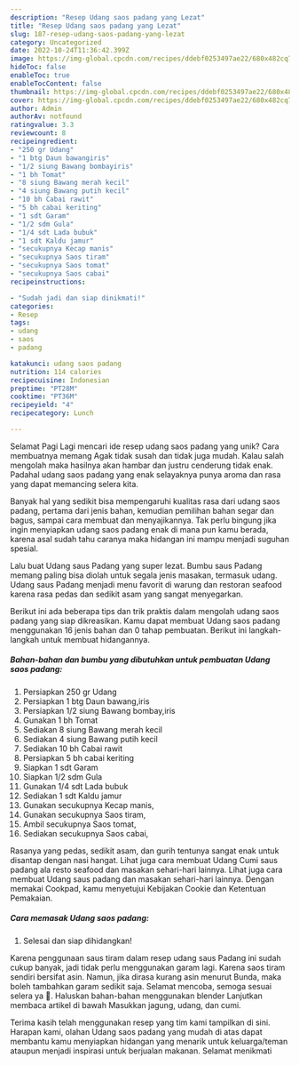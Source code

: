 ```yaml
---
description: "Resep Udang saos padang yang Lezat"
title: "Resep Udang saos padang yang Lezat"
slug: 187-resep-udang-saos-padang-yang-lezat
category: Uncategorized
date: 2022-10-24T11:36:42.399Z
image: https://img-global.cpcdn.com/recipes/ddebf0253497ae22/680x482cq70/udang-saos-padang-foto-resep-utama.jpg
hideToc: false
enableToc: true
enableTocContent: false
thumbnail: https://img-global.cpcdn.com/recipes/ddebf0253497ae22/680x482cq70/udang-saos-padang-foto-resep-utama.jpg
cover: https://img-global.cpcdn.com/recipes/ddebf0253497ae22/680x482cq70/udang-saos-padang-foto-resep-utama.jpg
author: Admin
authorAv: notfound
ratingvalue: 3.3
reviewcount: 8
recipeingredient:
- "250 gr Udang"
- "1 btg Daun bawangiris"
- "1/2 siung Bawang bombayiris"
- "1 bh Tomat"
- "8 siung Bawang merah kecil"
- "4 siung Bawang putih kecil"
- "10 bh Cabai rawit"
- "5 bh cabai keriting"
- "1 sdt Garam"
- "1/2 sdm Gula"
- "1/4 sdt Lada bubuk"
- "1 sdt Kaldu jamur"
- "secukupnya Kecap manis"
- "secukupnya Saos tiram"
- "secukupnya Saos tomat"
- "secukupnya Saos cabai"
recipeinstructions:

- "Sudah jadi dan siap dinikmati!"
categories:
- Resep
tags:
- udang
- saos
- padang

katakunci: udang saos padang 
nutrition: 114 calories
recipecuisine: Indonesian
preptime: "PT28M"
cooktime: "PT36M"
recipeyield: "4"
recipecategory: Lunch

---
```



Selamat Pagi Lagi mencari ide resep udang saos padang yang unik? Cara membuatnya memang Agak tidak susah dan tidak juga mudah. Kalau salah mengolah maka hasilnya akan hambar dan justru cenderung tidak enak. Padahal udang saos padang yang enak selayaknya punya aroma dan rasa yang dapat memancing selera kita.


Banyak hal yang sedikit bisa mempengaruhi kualitas rasa dari udang saos padang, pertama dari jenis bahan, kemudian pemilihan bahan segar dan bagus, sampai cara membuat dan menyajikannya. Tak perlu bingung jika ingin menyiapkan udang saos padang enak di mana pun kamu berada, karena asal sudah tahu caranya maka hidangan ini mampu menjadi suguhan spesial.

Lalu buat Udang saus Padang yang super lezat. Bumbu saus Padang memang paling bisa diolah untuk segala jenis masakan, termasuk udang. Udang saus Padang menjadi menu favorit di warung dan restoran seafood karena rasa pedas dan sedikit asam yang sangat menyegarkan.


Berikut ini ada beberapa tips dan trik praktis dalam mengolah udang saos padang yang siap dikreasikan. Kamu dapat membuat Udang saos padang menggunakan 16 jenis bahan dan 0 tahap pembuatan. Berikut ini langkah-langkah untuk membuat hidangannya.

<!--inarticleads1-->

##### Bahan-bahan dan bumbu yang dibutuhkan untuk pembuatan Udang saos padang:

1. Persiapkan 250 gr Udang
1. Persiapkan 1 btg Daun bawang,iris
1. Persiapkan 1/2 siung Bawang bombay,iris
1. Gunakan 1 bh Tomat
1. Sediakan 8 siung Bawang merah kecil
1. Sediakan 4 siung Bawang putih kecil
1. Sediakan 10 bh Cabai rawit
1. Persiapkan 5 bh cabai keriting
1. Siapkan 1 sdt Garam
1. Siapkan 1/2 sdm Gula
1. Gunakan 1/4 sdt Lada bubuk
1. Sediakan 1 sdt Kaldu jamur
1. Gunakan secukupnya Kecap manis,
1. Gunakan secukupnya Saos tiram,
1. Ambil secukupnya Saos tomat,
1. Sediakan secukupnya Saos cabai,


Rasanya yang pedas, sedikit asam, dan gurih tentunya sangat enak untuk disantap dengan nasi hangat. Lihat juga cara membuat Udang Cumi saus padang ala resto seafood dan masakan sehari-hari lainnya. Lihat juga cara membuat Udang saus padang dan masakan sehari-hari lainnya. Dengan memakai Cookpad, kamu menyetujui Kebijakan Cookie dan Ketentuan Pemakaian. 

<!--inarticleads2-->

##### Cara memasak Udang saos padang:


1. Selesai dan siap dihidangkan!

Karena penggunaan saus tiram dalam resep udang saus Padang ini sudah cukup banyak, jadi tidak perlu menggunakan garam lagi. Karena saos tiram sendiri bersifat asin. Namun, jika dirasa kurang asin menurut Bunda, maka boleh tambahkan garam sedikit saja. Selamat mencoba, semoga sesuai selera ya 🙂. Haluskan bahan-bahan menggunakan blender Lanjutkan membaca artikel di bawah Masukkan jagung, udang, dan cumi. 

Terima kasih telah menggunakan resep yang tim kami tampilkan di sini. Harapan kami, olahan Udang saos padang yang mudah di atas dapat membantu kamu menyiapkan hidangan yang menarik untuk keluarga/teman ataupun menjadi inspirasi untuk berjualan makanan. Selamat menikmati
